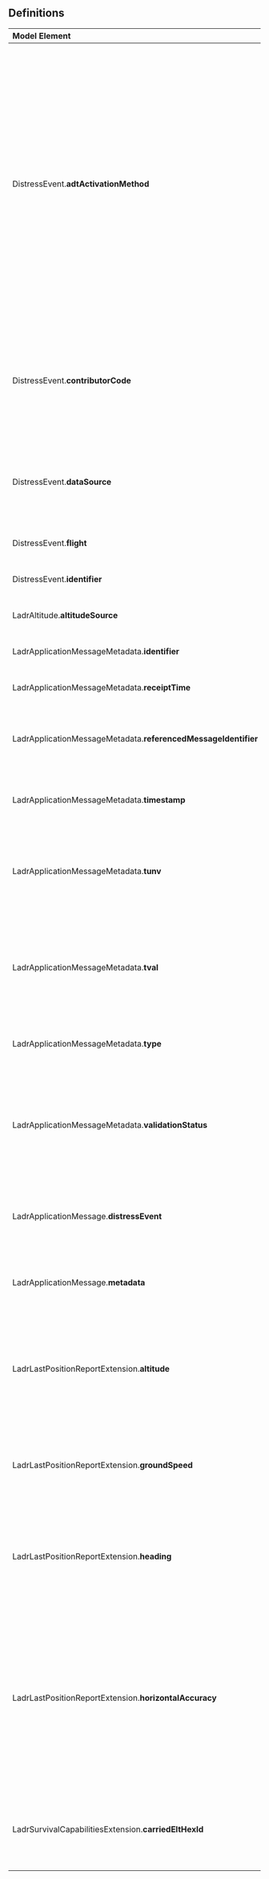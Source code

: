 ## Definitions

| Model Element | Description |	
| :---     | :----     |
| DistressEvent.**adtActivationMethod** | `DESCRIPTION`<br>A defined code which indicates if the activation was manual or automatic, and what parameter exceedance triggered the automatic activation, if applicable. The code also incorporates cancellation information to indicate when the ADT system no longer transmits due to the activating condition no longer being fulfilled. |
| DistressEvent.**contributorCode** | `DESCRIPTION`<br>A code identifying [the LADR contributor ???], which enables to establish contributor domain for data validation. |
| DistressEvent.**dataSource** | `DESCRIPTION`<br>A code enabling the identification of the source of the autonomous distress tracking data. |
| DistressEvent.**flight** | `DESCRIPTION`<br>The flight in distress. |
| DistressEvent.**identifier** | `DESCRIPTION`<br>The identifier of the distress event. |
| LadrAltitude.**altitudeSource** | `DESCRIPTION`<br>The source of the altitude. |
| LadrApplicationMessageMetadata.**identifier** | `DESCRIPTION`<br>The identifier of the message. |
| LadrApplicationMessageMetadata.**receiptTime** | `DESCRIPTION`<br>Date and time of receipt. |
| LadrApplicationMessageMetadata.**referencedMessageIdentifier** | `DESCRIPTION`<br>The identifier of the LADR Application Message that this message refers to. |
| LadrApplicationMessageMetadata.**timestamp** | `DESCRIPTION`<br>The time and date that the communication was sent. |
| LadrApplicationMessageMetadata.**tunv** | `DESCRIPTION`<br>Date and time at which the LADR system has logged the distress event upload message as invalid. |
| LadrApplicationMessageMetadata.**tval** | `DESCRIPTION`<br>Date and time at which the LADR system has validated the distress event upload message against its schema. |
| LadrApplicationMessageMetadata.**type** | `DESCRIPTION`<br>The type of LADR Application Message. |
| LadrApplicationMessageMetadata.**validationStatus** | `DESCRIPTION`<br>A code indicating whether the LADR Application Message has successfully passed schema validation. |
| LadrApplicationMessage.**distressEvent** | `DESCRIPTION`<br>The distress event that the LADR application message is about. |
| LadrApplicationMessage.**metadata** | `DESCRIPTION`<br>Information about the LADR application message. |
| LadrLastPositionReportExtension.**altitude** | `DESCRIPTION`<br>The vertical distance, at the last known position, of the aircraft considered as a point, measured from mean Sea level (MSL). |
| LadrLastPositionReportExtension.**groundSpeed** | `DESCRIPTION`<br>The speed of the aircraft relative to the surface of the earth at the last known position. |
| LadrLastPositionReportExtension.**heading** | `DESCRIPTION`<br>The direction, at the last known position, in which the longitudinal axis of the aircraft was pointed. |
| LadrLastPositionReportExtension.**horizontalAccuracy** | `DESCRIPTION`<br>The difference between the horizontal coordinates of the aircraft measured by the ADT system and its true position referenced to the same geodetic datum expressed as a circular error at 95 percent probability. |
| LadrSurvivalCapabilitiesExtension.**carriedEltHexId** | `DESCRIPTION`<br>The identifier of an emergency locator transmitter carried by aircraft. |
